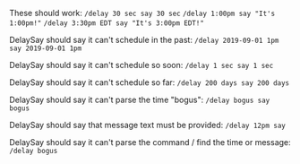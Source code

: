 These should work:
`/delay 30 sec say 30 sec`
`/delay 1:00pm say "It's 1:00pm!"`
`/delay 3:30pm EDT say "It's 3:00pm EDT!"`

DelaySay should say it can't schedule in the past:
`/delay 2019-09-01 1pm say 2019-09-01 1pm`

DelaySay should say it can't schedule so soon:
`/delay 1 sec say 1 sec`

DelaySay should say it can't schedule so far:
`/delay 200 days say 200 days`

DelaySay should say it can't parse the time "bogus":
`/delay bogus say bogus`

DelaySay should say that message text must be provided:
`/delay 12pm say`

DelaySay should say it can't parse the command / find the time or message:
`/delay bogus`